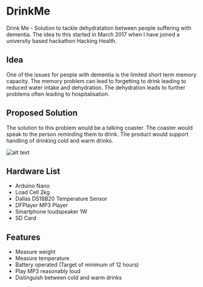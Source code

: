 # DrinkMe
Drink Me - Solution to tackle dehydratation between people suffering with dementia. The idea to this started in March 2017 when I have joined a university based hackathon Hacking Health.

## Idea
One of the issues for people with dementia is the limited short term memory capacity. The memory problem can lead to forgetting to drink leading to reduced water intake and dehydration. The dehydration leads to further problems often leading to hospitalisation.

## Proposed Solution
The solution to this problem would be a talking coaster. The coaster would speak to the person reminding them to drink. The product would support handling of drinking cold and warm drinks.

![alt text](https://github.com/learn2develop/DrinkMe/blob/master/Circuit%20v1.jpg "Circuit")

## Hardware List
+ Arduino Nano
+ Load Cell 2kg
+ Dallas DS18B20 Temperature Sensor
+ DFPlayer MP3 Player
+ Smartphone loudspeaker 1W
+ SD Card

## Features
+ Measure weight
+ Measure temperature
+ Battery operated (Target of minimum of 12 hours)
+ Play MP3 reasonably loud
+ Distinguish between cold and warm drinks
